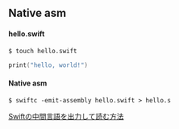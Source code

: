 ## Native asm

#### hello.swift

```
$ touch hello.swift
```

```swift
print("hello, world!")
```

#### Native asm

```
$ swiftc -emit-assembly hello.swift > hello.s
```

[Swiftの中間言語を出力して読む方法](https://qiita.com/S_Shimotori/items/8cdf482952385ed8472e)
